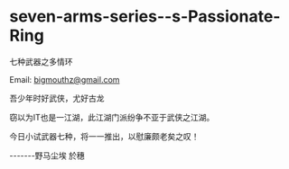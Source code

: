 seven-arms-series--s-Passionate-Ring
====================================

七种武器之多情环

Email: bigmouthz@gmail.com 

吾少年时好武侠，尤好古龙

窃以为IT也是一江湖，此江湖门派纷争不亚于武侠之江湖。

今日小试武器七种，将一一推出，以慰廉颇老矣之叹！

  
-------野马尘埃  於穗

